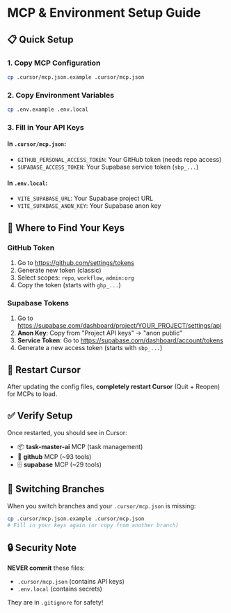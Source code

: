 # MCP & Environment Setup Guide

## 📋 Quick Setup

### 1. Copy MCP Configuration
```bash
cp .cursor/mcp.json.example .cursor/mcp.json
```

### 2. Copy Environment Variables
```bash
cp .env.example .env.local
```

### 3. Fill in Your API Keys

#### In `.cursor/mcp.json`:
- `GITHUB_PERSONAL_ACCESS_TOKEN`: Your GitHub token (needs repo access)
- `SUPABASE_ACCESS_TOKEN`: Your Supabase service token (`sbp_...`)

#### In `.env.local`:
- `VITE_SUPABASE_URL`: Your Supabase project URL
- `VITE_SUPABASE_ANON_KEY`: Your Supabase anon key

## 🔐 Where to Find Your Keys

### GitHub Token
1. Go to https://github.com/settings/tokens
2. Generate new token (classic)
3. Select scopes: `repo`, `workflow`, `admin:org`
4. Copy the token (starts with `ghp_...`)

### Supabase Tokens
1. Go to https://supabase.com/dashboard/project/YOUR_PROJECT/settings/api
2. **Anon Key**: Copy from "Project API keys" → "anon public"
3. **Service Token**: Go to https://supabase.com/dashboard/account/tokens
4. Generate a new access token (starts with `sbp_...`)

## 🚀 Restart Cursor

After updating the config files, **completely restart Cursor** (Quit + Reopen) for MCPs to load.

## ✅ Verify Setup

Once restarted, you should see in Cursor:
- 📦 **task-master-ai** MCP (task management)
- 🐙 **github** MCP (~93 tools)
- 🗄️ **supabase** MCP (~29 tools)

## 🔄 Switching Branches

When you switch branches and your `.cursor/mcp.json` is missing:
```bash
cp .cursor/mcp.json.example .cursor/mcp.json
# Fill in your keys again (or copy from another branch)
```

## 🔒 Security Note

**NEVER commit** these files:
- `.cursor/mcp.json` (contains API keys)
- `.env.local` (contains secrets)

They are in `.gitignore` for safety!
